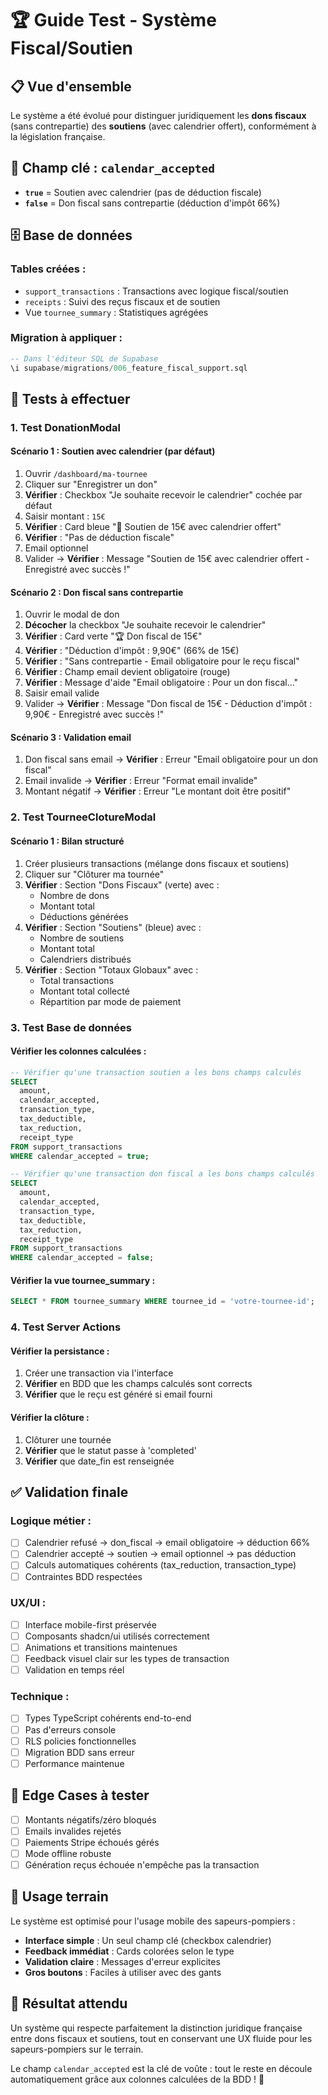 # 🏆 Guide Test - Système Fiscal/Soutien

## 📋 **Vue d'ensemble**

Le système a été évolué pour distinguer juridiquement les **dons fiscaux** (sans contrepartie) des **soutiens** (avec calendrier offert), conformément à la législation française.

## 🔑 **Champ clé : `calendar_accepted`**

- **`true`** = Soutien avec calendrier (pas de déduction fiscale)
- **`false`** = Don fiscal sans contrepartie (déduction d'impôt 66%)

## 🗄️ **Base de données**

### **Tables créées :**
- `support_transactions` : Transactions avec logique fiscal/soutien
- `receipts` : Suivi des reçus fiscaux et de soutien
- Vue `tournee_summary` : Statistiques agrégées

### **Migration à appliquer :**
```sql
-- Dans l'éditeur SQL de Supabase
\i supabase/migrations/006_feature_fiscal_support.sql
```

## 🧪 **Tests à effectuer**

### **1. Test DonationModal**

#### **Scénario 1 : Soutien avec calendrier (par défaut)**
1. Ouvrir `/dashboard/ma-tournee`
2. Cliquer sur "Enregistrer un don"
3. **Vérifier** : Checkbox "Je souhaite recevoir le calendrier" cochée par défaut
4. Saisir montant : `15€`
5. **Vérifier** : Card bleue "🤝 Soutien de 15€ avec calendrier offert"
6. **Vérifier** : "Pas de déduction fiscale"
7. Email optionnel
8. Valider → **Vérifier** : Message "Soutien de 15€ avec calendrier offert - Enregistré avec succès !"

#### **Scénario 2 : Don fiscal sans contrepartie**
1. Ouvrir le modal de don
2. **Décocher** la checkbox "Je souhaite recevoir le calendrier"
3. **Vérifier** : Card verte "🏆 Don fiscal de 15€"
4. **Vérifier** : "Déduction d'impôt : 9,90€" (66% de 15€)
5. **Vérifier** : "Sans contrepartie - Email obligatoire pour le reçu fiscal"
6. **Vérifier** : Champ email devient obligatoire (rouge)
7. **Vérifier** : Message d'aide "Email obligatoire : Pour un don fiscal..."
8. Saisir email valide
9. Valider → **Vérifier** : Message "Don fiscal de 15€ - Déduction d'impôt : 9,90€ - Enregistré avec succès !"

#### **Scénario 3 : Validation email**
1. Don fiscal sans email → **Vérifier** : Erreur "Email obligatoire pour un don fiscal"
2. Email invalide → **Vérifier** : Erreur "Format email invalide"
3. Montant négatif → **Vérifier** : Erreur "Le montant doit être positif"

### **2. Test TourneeClotureModal**

#### **Scénario 1 : Bilan structuré**
1. Créer plusieurs transactions (mélange dons fiscaux et soutiens)
2. Cliquer sur "Clôturer ma tournée"
3. **Vérifier** : Section "Dons Fiscaux" (verte) avec :
   - Nombre de dons
   - Montant total
   - Déductions générées
4. **Vérifier** : Section "Soutiens" (bleue) avec :
   - Nombre de soutiens
   - Montant total
   - Calendriers distribués
5. **Vérifier** : Section "Totaux Globaux" avec :
   - Total transactions
   - Montant total collecté
   - Répartition par mode de paiement

### **3. Test Base de données**

#### **Vérifier les colonnes calculées :**
```sql
-- Vérifier qu'une transaction soutien a les bons champs calculés
SELECT 
  amount,
  calendar_accepted,
  transaction_type,
  tax_deductible,
  tax_reduction,
  receipt_type
FROM support_transactions 
WHERE calendar_accepted = true;

-- Vérifier qu'une transaction don fiscal a les bons champs calculés
SELECT 
  amount,
  calendar_accepted,
  transaction_type,
  tax_deductible,
  tax_reduction,
  receipt_type
FROM support_transactions 
WHERE calendar_accepted = false;
```

#### **Vérifier la vue tournee_summary :**
```sql
SELECT * FROM tournee_summary WHERE tournee_id = 'votre-tournee-id';
```

### **4. Test Server Actions**

#### **Vérifier la persistance :**
1. Créer une transaction via l'interface
2. **Vérifier** en BDD que les champs calculés sont corrects
3. **Vérifier** que le reçu est généré si email fourni

#### **Vérifier la clôture :**
1. Clôturer une tournée
2. **Vérifier** que le statut passe à 'completed'
3. **Vérifier** que date_fin est renseignée

## ✅ **Validation finale**

### **Logique métier :**
- [ ] Calendrier refusé → don_fiscal → email obligatoire → déduction 66%
- [ ] Calendrier accepté → soutien → email optionnel → pas déduction
- [ ] Calculs automatiques cohérents (tax_reduction, transaction_type)
- [ ] Contraintes BDD respectées

### **UX/UI :**
- [ ] Interface mobile-first préservée
- [ ] Composants shadcn/ui utilisés correctement
- [ ] Animations et transitions maintenues
- [ ] Feedback visuel clair sur les types de transaction
- [ ] Validation en temps réel

### **Technique :**
- [ ] Types TypeScript cohérents end-to-end
- [ ] Pas d'erreurs console
- [ ] RLS policies fonctionnelles
- [ ] Migration BDD sans erreur
- [ ] Performance maintenue

## 🚨 **Edge Cases à tester**

- [ ] Montants négatifs/zéro bloqués
- [ ] Emails invalides rejetés
- [ ] Paiements Stripe échoués gérés
- [ ] Mode offline robuste
- [ ] Génération reçus échouée n'empêche pas la transaction

## 📱 **Usage terrain**

Le système est optimisé pour l'usage mobile des sapeurs-pompiers :
- **Interface simple** : Un seul champ clé (checkbox calendrier)
- **Feedback immédiat** : Cards colorées selon le type
- **Validation claire** : Messages d'erreur explicites
- **Gros boutons** : Faciles à utiliser avec des gants

## 🎯 **Résultat attendu**

Un système qui respecte parfaitement la distinction juridique française entre dons fiscaux et soutiens, tout en conservant une UX fluide pour les sapeurs-pompiers sur le terrain.

Le champ `calendar_accepted` est la clé de voûte : tout le reste en découle automatiquement grâce aux colonnes calculées de la BDD ! 🚀


